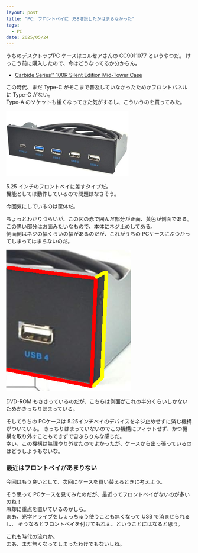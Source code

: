 ```yaml
---
layout: post
title: "PC: フロントベイに USB増設したがはまらなかった"
tags:
  - PC
date: 2025/05/24
---
```


うちのデスクトップPC ケースはコルセアさんの CC9011077 というやつだ。
けっこう前に購入したので、今はどうなってるか分からん。

* [Carbide Series™ 100R Silent Edition Mid-Tower Case](https://www.corsair.com/jp/ja/p/pc-cases/cc-9011077-ww/carbide-series-100r-silent-edition-mid-tower-case-cc-9011077-ww)

この時代、まだ Type-C がそこまで普及していなかったためかフロントパネルに Type-C がない。  
Type-A のソケットも緩くなってきた気がするし、こういうのを買ってみた。

![image](images/20250524b-1.png)

5.25 インチのフロントベイに差すタイプだ。  
機能としては動作しているので問題はなさそう。

今回気にしているのは筐体だ。

ちょっとわかりづらいが、この図の赤で囲んだ部分が正面、黄色が側面である。  
この黒い部分はお面みたいなもので、本体にネジ止めしてある。  
側面側はネジの幅くらいの幅があるのだが、これがうちの PCケースにぶつかってしまってはまらないのだ。

![image](images/20250524b-2.png)

DVD-ROM もささっているのだが、こちらは側面がこれの半分くらいしかないためかきっちりはまっている。

そしてうちの PCケースは 5.25インチベイのデバイスをネジ止めせずに済む機構がついている。
きっちりはまっていないのでこの機構にフィットせず、かつ機構を取り外すこともできずで宙ぶらりんな感じだ。  
幸い、この機構は無理やり外せたのでよかったが、ケースから出っ張っているのはどうしようもないな。

### 最近はフロントベイがあまりない

今回はもう良いとして、次回にケースを買い替えるときに考えよう。

そう思って PCケースを見てみたのだが、最近ってフロントベイがないのが多いのね！  
冷却に重点を置いているのかしら。  
まあ、光学ドライブをしょっちゅう使うことも無くなって USB で済ませられるし、
そうなるとフロントベイを付けてもねぇ、ということにはなると思う。

これも時代の流れか。  
まあ、まだ無くなってしまったわけでもないしね。
